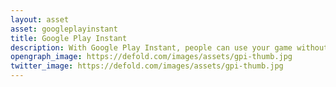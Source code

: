 ```yaml
---
layout: asset
asset: googleplayinstant
title: Google Play Instant
description: With Google Play Instant, people can use your game without installing it first.
opengraph_image: https://defold.com/images/assets/gpi-thumb.jpg
twitter_image: https://defold.com/images/assets/gpi-thumb.jpg
---
```

